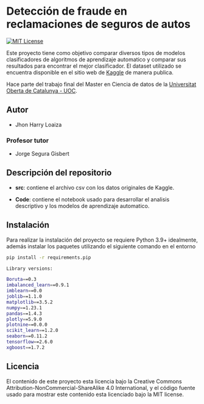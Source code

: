 
# Detección de fraude en reclamaciones de seguros de autos
[![MIT License](https://img.shields.io/badge/License-MIT-green.svg)](https://choosealicense.com/licenses/mit/)

Este proyecto tiene como objetivo comparar diversos tipos de modelos clasificadores de algoritmos de aprendizaje automatico y comparar sus resultados para encontrar el mejor clasificador. El dataset utilizado se encuentra disponible en el sitio web de [Kaggle](https://www.kaggle.com/code/sandeshpatkar/auto-insurance-fraud/data) de manera publica.

Hace parte del trabajo final del Master en Ciencia de datos de la [Universitat Oberta de Catalunya - UOC](https://www.uoc.edu/portal/en/index.html).
## Autor

- Jhon Harry Loaiza

### Profesor tutor
- Jorge Segura Gisbert
## Descripción del repositorio

* **src**: contiene el archivo csv con los datos originales de Kaggle.

* **Code**: contiene el notebook usado para desarrollar el analisis descriptivo y los modelos de aprendizaje automatico.

## Instalación
Para realizar la instalación del proyecto se requiere Python 3.9+ idealmente,
además instalar los paquetes utilizando el siguiente comando en el entorno

```bash
pip install -r requirements.pip
```
```bash
Library versions:

Boruta==0.3
imbalanced_learn==0.9.1
imblearn==0.0
joblib==1.1.0
matplotlib==3.5.2
numpy==1.23.1
pandas==1.4.3
plotly==5.9.0
plotnine==0.0.0
scikit_learn==1.2.0
seaborn==0.11.2
tensorflow==2.6.0
xgboost==1.7.2
```
    
## Licencia

El contenido de este proyecto esta licencia bajo la Creative Commons Attribution-NonCommercial-ShareAlike 4.0 International, y el código fuente usado para mostrar este contenido esta licenciado bajo la MIT license.









